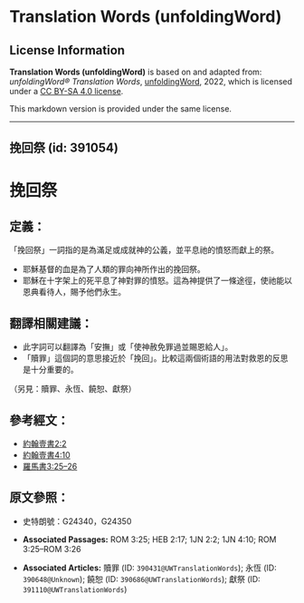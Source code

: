 # Translation Words (unfoldingWord)

## License Information

**Translation Words (unfoldingWord)** is based on and adapted from: _unfoldingWord® Translation Words_, [unfoldingWord](https://unfoldingword.org/utw), 2022, which is licensed under a [CC BY-SA 4.0 license](https://creativecommons.org/licenses/by-sa/4.0/legalcode.en).

This markdown version is provided under the same license.



--------------------------------

## 挽回祭 (id: 391054)

**挽回祭**
=======

定義：
---

「挽回祭」一詞指的是為滿足或成就神的公義，並平息祂的憤怒而獻上的祭。

* 耶穌基督的血是為了人類的罪向神所作出的挽回祭。
* 耶穌在十字架上的死平息了神對罪的憤怒。這為神提供了一條途徑，使祂能以恩典看待人，賜予他們永生。

翻譯相關建議：
-------

* 此字詞可以翻譯為「安撫」或「使神赦免罪過並賜恩給人」。
* 「贖罪」這個詞的意思接近於「挽回」。比較這兩個術語的用法對救恩的反思是十分重要的。

（另見：贖罪、永恆、饒恕、獻祭）

參考經文：
-----

* [約翰壹書2:2](https://ref.ly/1John2:2)
* [約翰壹書4:10](https://ref.ly/1John4:10)
* [羅馬書3:25–26](https://ref.ly/Rom3:25-Rom3:26)

原文參照：
-----

* 史特朗號：G24340，G24350

* **Associated Passages:** ROM 3:25; HEB 2:17; 1JN 2:2; 1JN 4:10; ROM 3:25–ROM 3:26
* **Associated Articles:** 贖罪 (ID: `390431@UWTranslationWords`); 永恆 (ID: `390648@Unknown`); 饒恕 (ID: `390686@UWTranslationWords`); 獻祭 (ID: `391110@UWTranslationWords`)

